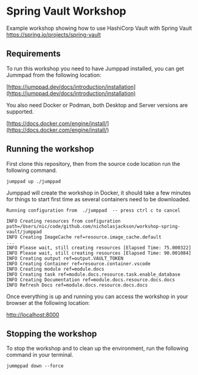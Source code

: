 # Spring Vault Workshop
Example workshop showing how to use HashiCorp Vault with Spring Vault https://spring.io/projects/spring-vault

## Requirements

To run this workshop you need to have Jumppad installed, you can get Jummpad from the
following location:

[https://jumppad.dev/docs/introduction/installation](https://jumppad.dev/docs/introduction/installation)

You also need Docker or Podman, both Desktop and Server versions are supported.

[https://docs.docker.com/engine/install/](https://docs.docker.com/engine/install/)

## Running the workshop

First clone this repository, then from the source code location run the following command.

```shell
jumppad up ./jumppad
```

Jumppad will create the workshop in Docker, it should take a few minutes for things
to start first time as several containers need to be downloaded.

```shell
Running configuration from  ./jumppad  -- press ctrl c to cancel

INFO Creating resources from configuration path=/Users/nic/code/github.com/nicholasjackson/workshop-spring-vault/jumppad
INFO Creating ImageCache ref=resource.image_cache.default
...
INFO Please wait, still creating resources [Elapsed Time: 75.000322]
INFO Please wait, still creating resources [Elapsed Time: 90.001084]
INFO Creating output ref=output.VAULT_TOKEN
INFO Creating Container ref=resource.container.vscode
INFO Creating module ref=module.docs
INFO Creating task ref=module.docs.resource.task.enable_database
INFO Creating Documentation ref=module.docs.resource.docs.docs
INFO Refresh Docs ref=module.docs.resource.docs.docs
```

Once everything is up and running you can access the workshop in your browser at the
following location:

[http://localhost:8000](http://locahost:8000)


## Stopping the workshop

To stop the workshop and to clean up the environment, run the following command 
in your terminal.

```shell
jummppad down --force
```
